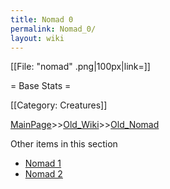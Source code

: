 ```yaml
---
title: Nomad 0
permalink: Nomad_0/
layout: wiki
---
```

[[File: &quot;nomad&quot; .png|100px|link=]]

= Base Stats =

[[Category: Creatures]]

[MainPage](/keeperrl_wiki/ "wikilink")>>[Old_Wiki](/keeperrl_wiki/Old_Wiki "wikilink")>>[Old_Nomad](/keeperrl_wiki/Old_Nomad "wikilink")

Other items in this section
-    [Nomad 1](/keeperrl_wiki/Nomad_1 "wikilink")
-    [Nomad 2](/keeperrl_wiki/Nomad_2 "wikilink")

